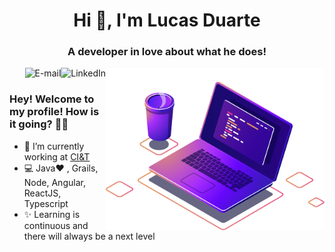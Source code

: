 <h1 align="center">Hi 👋, I'm Lucas Duarte</h1>
<h3 align="center">A developer in love about what he does!</h3>

<img align="right" src="https://raw.githubusercontent.com/LucasDuarteInacio/LucasDuarteInacio/main/img/computer-illustration.png" width="350"/>

<a href="https://www.linkedin.com/in/lucas-duarte-inacio/">
<img align="right" alt="LinkedIn" src="https://img.shields.io/badge/-Lucas%20Duarte-blue"/>
</a>

<a href="mailto:lucasduarteinacio@gmail.com">
<img align="right" alt="E-mail" src="https://img.shields.io/badge/-How%20to%20reach%20me-red"/>
</a>

<br/>

### Hey! Welcome to my profile! How is it going? 👋😄

- 🚀 I’m currently working at [CI&T](https://ciandt.com/br/pt-br/home)
- 💻 Java❤️ , Grails, Node, Angular, ReactJS, Typescript
- ✨ Learning is continuous and there will always be a next level


<!--
**LucasDuarteInacio/LucasDuarteInacio** is a ✨ _special_ ✨ repository because its `README.md` (this file) appears on your GitHub profile.

Here are some ideas to get you started:

- 🔭 I’m currently working on ...
- 🌱 I’m currently learning ...
- 👯 I’m looking to collaborate on ...
- 🤔 I’m looking for help with ...
- 💬 Ask me about ...
- 📫 How to reach me: ...
- 😄 Pronouns: ...
- ⚡ Fun fact: ...
-->
